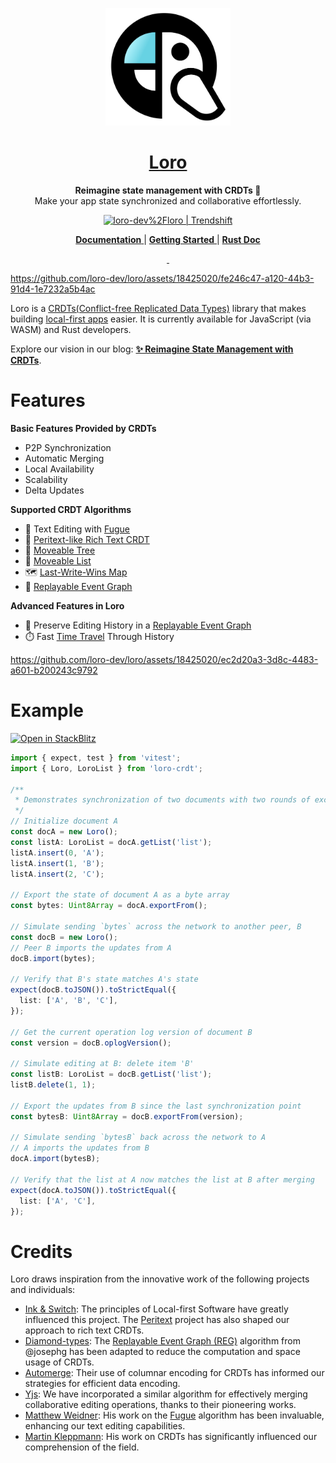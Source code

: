 <p align="center">
  <a href="https://loro.dev">
    <picture>
      <img src="./docs/Loro.svg" width="200"/>
    </picture>
  </a>
</p>
<h1 align="center">
<a href="https://loro.dev" alt="loro-site">Loro</a>
</h1>
<p align="center">
  <b>Reimagine state management with CRDTs 🦜</b><br/>
  Make your app state synchronized and collaborative effortlessly.
</p>
<p align="center">
  <a href="https://trendshift.io/repositories/4964" target="_blank"><img src="https://trendshift.io/api/badge/repositories/4964" alt="loro-dev%2Floro | Trendshift" style="width: 250px; height: 55px;" width="250" height="55"/></a>
</p>
<p align="center">
  <a href="https://loro.dev/docs">
    <b>Documentation</b>
  </a>
  |
  <a href="https://loro.dev/docs/tutorial/get_started">
    <b>Getting Started</b>
  </a>
  |
  <a href="https://docs.rs/loro">
    <b>Rust Doc</b>
  </a>
</p>
<p align="center">
  <a aria-label="X" href="https://x.com/loro_dev" target="_blank">
    <img alt="" src="https://img.shields.io/badge/Twitter-black?style=for-the-badge&logo=Twitter">
  </a>
  <a aria-label="Discord-Link" href="https://discord.gg/tUsBSVfqzf" target="_blank">
    <img alt="" src="https://img.shields.io/badge/Discord-black?style=for-the-badge&logo=discord">
  </a>
</p>


https://github.com/loro-dev/loro/assets/18425020/fe246c47-a120-44b3-91d4-1e7232a5b4ac

Loro is a [CRDTs(Conflict-free Replicated Data Types)](https://crdt.tech/) library that makes building [local-first apps][local-first] easier. It is currently available for JavaScript (via WASM) and Rust developers. 

Explore our vision in our blog: [**✨ Reimagine State Management with CRDTs**](https://loro.dev/blog/loro-now-open-source).

# Features

**Basic Features Provided by CRDTs**

- P2P Synchronization
- Automatic Merging
- Local Availability
- Scalability
- Delta Updates

**Supported CRDT Algorithms**

- 📝 Text Editing with [Fugue]
- 📙 [Peritext-like Rich Text CRDT](https://loro.dev/blog/loro-richtext)
- 🌲 [Moveable Tree](https://loro.dev/docs/tutorial/tree)
- 🚗 [Moveable List](https://loro.dev/docs/tutorial/list)
- 🗺️ [Last-Write-Wins Map](https://loro.dev/docs/tutorial/map)
- 🔄 [Replayable Event Graph](https://loro.dev/docs/advanced/replayable_event_graph)

**Advanced Features in Loro**

- 📖 Preserve Editing History in a [Replayable Event Graph](https://loro.dev/docs/advanced/replayable_event_graph)
- ⏱️ Fast [Time Travel](https://loro.dev/docs/tutorial/time_travel) Through History

https://github.com/loro-dev/loro/assets/18425020/ec2d20a3-3d8c-4483-a601-b200243c9792

# Example

[![Open in StackBlitz](https://developer.stackblitz.com/img/open_in_stackblitz.svg)](https://stackblitz.com/edit/loro-basic-test?file=test%2Floro-sync.test.ts)

```ts
import { expect, test } from 'vitest';
import { Loro, LoroList } from 'loro-crdt';

/**
 * Demonstrates synchronization of two documents with two rounds of exchanges.
 */
// Initialize document A
const docA = new Loro();
const listA: LoroList = docA.getList('list');
listA.insert(0, 'A');
listA.insert(1, 'B');
listA.insert(2, 'C');

// Export the state of document A as a byte array
const bytes: Uint8Array = docA.exportFrom();

// Simulate sending `bytes` across the network to another peer, B
const docB = new Loro();
// Peer B imports the updates from A
docB.import(bytes);

// Verify that B's state matches A's state
expect(docB.toJSON()).toStrictEqual({
  list: ['A', 'B', 'C'],
});

// Get the current operation log version of document B
const version = docB.oplogVersion();

// Simulate editing at B: delete item 'B'
const listB: LoroList = docB.getList('list');
listB.delete(1, 1);

// Export the updates from B since the last synchronization point
const bytesB: Uint8Array = docB.exportFrom(version);

// Simulate sending `bytesB` back across the network to A
// A imports the updates from B
docA.import(bytesB);

// Verify that the list at A now matches the list at B after merging
expect(docA.toJSON()).toStrictEqual({
  list: ['A', 'C'],
});
```

# Credits

Loro draws inspiration from the innovative work of the following projects and individuals:

- [Ink & Switch](https://inkandswitch.com/): The principles of Local-first Software have greatly influenced this project. The [Peritext](https://www.inkandswitch.com/peritext/) project has also shaped our approach to rich text CRDTs.
- [Diamond-types](https://github.com/josephg/diamond-types): The [Replayable Event Graph (REG)](https://loro.dev/docs/advanced/replayable_event_graph) algorithm from @josephg has been adapted to reduce the computation and space usage of CRDTs.
- [Automerge](https://github.com/automerge/automerge): Their use of columnar encoding for CRDTs has informed our strategies for efficient data encoding.
- [Yjs](https://github.com/yjs/yjs): We have incorporated a similar algorithm for effectively merging collaborative editing operations, thanks to their pioneering works.
- [Matthew Weidner](https://mattweidner.com/): His work on the [Fugue](https://arxiv.org/abs/2305.00583) algorithm has been invaluable, enhancing our text editing capabilities.
- [Martin Kleppmann](https://martin.kleppmann.com/): His work on CRDTs has significantly influenced our comprehension of the field.
 

[local-first]: https://www.inkandswitch.com/local-first/
[Fugue]: https://arxiv.org/abs/2305.00583
[Peritext]: https://www.inkandswitch.com/peritext/
